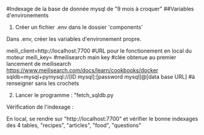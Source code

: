 #Indexage de la base de donnée mysql de "9 mois à croquer"
##Variables d'environements

1. Créer un fichier .env dans le dossier 'components'

Dans .env, créer les variables d'environement propre.

meili_client=http://localhost:7700 #URL pour le fonctionement en local du moteur
meili_key= #meilisearch main key #clée obtenue au premier lancement de meilisearch https://www.meilisearch.com/docs/learn/cookbooks/docker
sqldb=mysql+pymysql://[ID mysql]:[password mysql]@[data base URL] #à renseigner sans les crochets

2. Lancer le programme : "fetch_sqldb.py

Vérification de l'indexage :

En local, se rendre sur "http://localhost:7700" et vérifier le bonne indexages des 4 tables, "recipes", "articles", "food", "questions"
